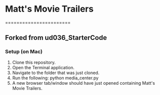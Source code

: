 # Matt's Movie Trailers
=======================
## Forked from ud036_StarterCode

### Setup (on Mac)

1. Clone this repository.
2. Open the Terminal application.
3. Navigate to the folder that was just cloned.
4. Run the following: python media_center.py
5. A new browser tab/window should have just opened containing Matt's Movie Trailers.